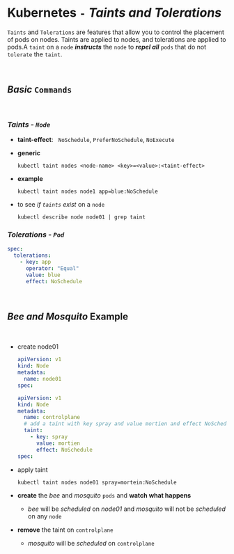 # **Kubernetes** `-` ***Taints*** *and* ***Tolerations***

`Taints` and `Tolerations` are features that allow you to control the placement of pods on nodes. Taints are applied to nodes, and tolerations are applied to pods.A `taint` on a `node` ***instructs*** the `node` to ***repel all*** `pods` that do not `tolerate` the `taint`.


<br >

## ***Basic*** `Commands`

<br>

### ***Taints - `Node`***

* **taint-effect**: &nbsp; `NoSchedule`, `PreferNoSchedule`, `NoExecute`

* **generic**
  ```shell
  kubectl taint nodes <node-name> <key>=<value>:<taint-effect>
  ```

* **example**
  ```shell
  kubectl taint nodes node1 app=blue:NoSchedule
  ```

* to see *if `taints` exist* on a `node`
  ```shell
  kubectl describe node node01 | grep taint
  ```

### ***Tolerations - `Pod`***

```yaml
spec:
  tolerations:
    - key: app
      operator: "Equal"
      value: blue
      effect: NoSchedule
```

<br />

## ***Bee*** *and* ***Mosquito*** **Example**

<br />

* create node01

  ```yaml
  apiVersion: v1
  kind: Node
  metadata:
    name: node01
  spec:
  ```

  ```yaml
  apiVersion: v1
  kind: Node
  metadata:
    name: controlplane
    # add a taint with key spray and value mortien and effect NoSchedule
    taint: 
      - key: spray
        value: mortien
        effect: NoSchedule
  spec:
  ```


* apply taint
  ```shell
  kubectl taint nodes node01 spray=mortein:NoSchedule
  ```

* **create** the *bee* and *mosquito* `pods` and **watch what happens**
  * *bee* will be *scheduled* on *node01* and *mosquito* will not be *scheduled* on any `node`

* **remove** the taint on `controlplane`
  * *mosquito* will be *scheduled* on `controlplane`

